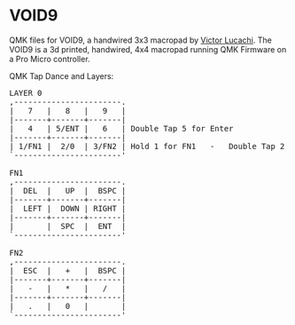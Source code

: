 # VOID9

QMK files for VOID9, a handwired 3x3 macropad by [Victor Lucachi](https://github.com/victorlucachi). The VOID9 is a 3d printed, handwired, 4x4 macropad running QMK Firmware on a Pro Micro controller.

QMK Tap Dance and Layers:

<pre>
LAYER 0
,-----------------------.
|   7   |   8   |   9   |
|-------+-------+-------|
|   4   | 5/ENT |   6   | Double Tap 5 for Enter
|-------+-------+-------|
| 1/FN1 |  2/0  | 3/FN2 | Hold 1 for FN1   -   Double Tap 2 for 0  -  Hold 3 for FN2
`-----------------------'

FN1
,-----------------------.
|  DEL  |   UP  |  BSPC |
|-------+-------+-------|
|  LEFT |  DOWN | RIGHT |
|-------+-------+-------|
|       |  SPC  |  ENT  |
`-----------------------'

FN2
,-----------------------.
|  ESC  |   +   |  BSPC |
|-------+-------+-------|
|   -   |   *   |   /   |
|-------+-------+-------|
|   .   |   0   |       |
`-----------------------'
</pre>
